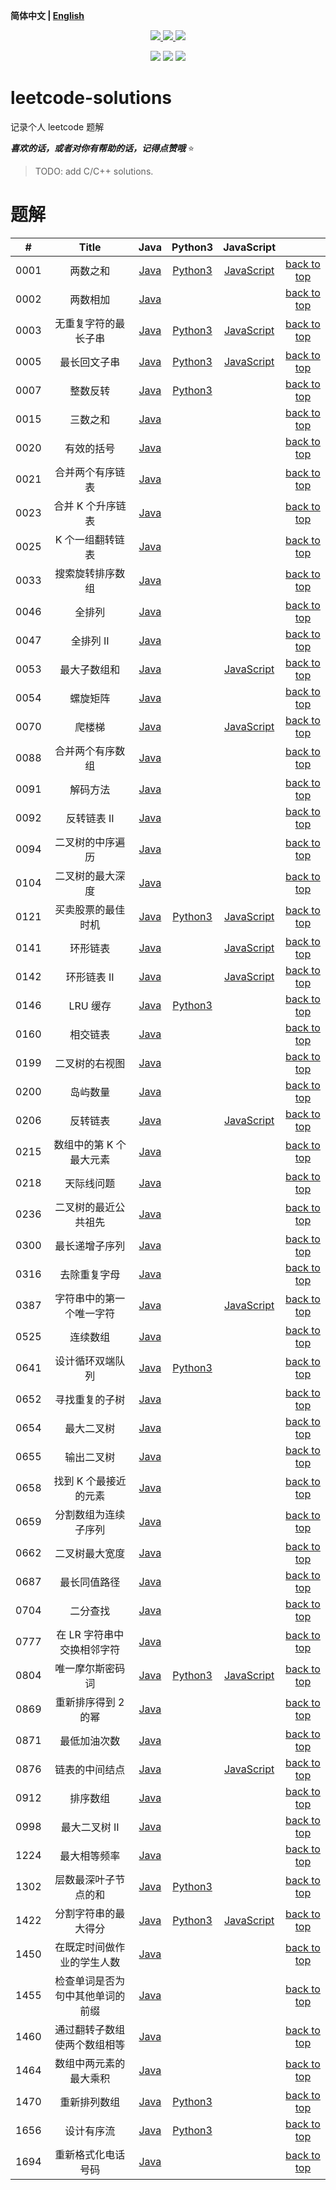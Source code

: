 **简体中文 | [English](./README.md)**

<p align="center">
    <a href="https://github.com/lyzsk/leetcode-solutions/blob/master/LICENSE">
        <img src="https://img.shields.io/github/license/lyzsk/leetcode-solutions.svg?style=plastic&logo=github" />
    </a>
    <a href="https://github.com/lyzsk/leetcode-solutions/members">
        <img src="https://img.shields.io/github/forks/lyzsk/leetcode-solutions.svg?style=plastic&logo=github" />
    </a>
    <a href="https://github.com/lyzsk/leetcode-solutions/stargazers">
        <img src="https://img.shields.io/github/stars/lyzsk/leetcode-solutions.svg?style=plastic&logo=github" />
    </a>
</p>

<p align="center">
    <img src="https://img.shields.io/badge/-Java-D61C4E?style=plastic&logo=openjdk&logoColor=FFFFFF" />
    <img src="https://img.shields.io/badge/-Python3-D61C4E?style=plastic&logo=python&logoColor=3776AB" />
    <img src="https://img.shields.io/badge/-JavaScript-D61C4E?style=plastic&logo=javascript&logoColor=F7DF1E" />
</p>

# leetcode-solutions

记录个人 leetcode 题解

**_喜欢的话，或者对你有帮助的话，记得点赞哦_** :star:

> TODO: add C/C++ solutions.

# 题解

|  #   |              Title               |       Java        |      Python3       |      JavaScript       |               |
| :--: | :------------------------------: | :---------------: | :----------------: | :-------------------: | :-----------: |
| 0001 |             两数之和             | [Java][java-0001] | [Python3][py-0001] | [JavaScript][js-0001] | [back to top] |
| 0002 |             两数相加             | [Java][java-0002] |                    |                       | [back to top] |
| 0003 |       无重复字符的最长子串       | [Java][java-0003] | [Python3][py-0003] | [JavaScript][js-0003] | [back to top] |
| 0005 |           最长回文子串           | [Java][java-0005] | [Python3][py-0005] | [JavaScript][js-0005] | [back to top] |
| 0007 |             整数反转             | [Java][java-0007] | [Python3][py-0007] |                       | [back to top] |
| 0015 |             三数之和             | [Java][java-0015] |                    |                       | [back to top] |
| 0020 |            有效的括号            | [Java][java-0020] |                    |                       | [back to top] |
| 0021 |         合并两个有序链表         | [Java][java-0021] |                    |                       | [back to top] |
| 0023 |        合并 K 个升序链表         | [Java][java-0023] |                    |                       | [back to top] |
| 0025 |         K 个一组翻转链表         | [Java][java-0025] |                    |                       | [back to top] |
| 0033 |         搜索旋转排序数组         | [Java][java-0033] |                    |                       | [back to top] |
| 0046 |              全排列              | [Java][java-0046] |                    |                       | [back to top] |
| 0047 |            全排列 II             | [Java][java-0047] |                    |                       | [back to top] |
| 0053 |           最大子数组和           | [Java][java-0053] |                    | [JavaScript][js-0053] | [back to top] |
| 0054 |             螺旋矩阵             | [Java][java-0054] |                    |                       | [back to top] |
| 0070 |              爬楼梯              | [Java][java-0070] |                    | [JavaScript][js-0070] | [back to top] |
| 0088 |         合并两个有序数组         | [Java][java-0088] |                    |                       | [back to top] |
| 0091 |             解码方法             | [Java][java-0091] |                    |                       | [back to top] |
| 0092 |           反转链表 II            | [Java][java-0092] |                    |                       | [back to top] |
| 0094 |         二叉树的中序遍历         | [Java][java-0094] |                    |                       | [back to top] |
| 0104 |         二叉树的最大深度         | [Java][java-0104] |                    |                       | [back to top] |
| 0121 |        买卖股票的最佳时机        | [Java][java-0121] | [Python3][py-0121] | [JavaScript][js-0121] | [back to top] |
| 0141 |             环形链表             | [Java][java-0141] |                    | [JavaScript][js-0141] | [back to top] |
| 0142 |           环形链表 II            | [Java][java-0142] |                    | [JavaScript][js-0142] | [back to top] |
| 0146 |             LRU 缓存             | [Java][java-0146] | [Python3][py-0146] |                       | [back to top] |
| 0160 |             相交链表             | [Java][java-0160] |                    |                       | [back to top] |
| 0199 |          二叉树的右视图          | [Java][java-0199] |                    |                       | [back to top] |
| 0200 |             岛屿数量             | [Java][java-0200] |                    |                       | [back to top] |
| 0206 |             反转链表             | [Java][java-0206] |                    | [JavaScript][js-0206] | [back to top] |
| 0215 |     数组中的第 K 个最大元素      | [Java][java-0215] |                    |                       | [back to top] |
| 0218 |            天际线问题            | [Java][java-0218] |                    |                       | [back to top] |
| 0236 |       二叉树的最近公共祖先       | [Java][java-0236] |                    |                       | [back to top] |
| 0300 |          最长递增子序列          | [Java][java-0300] |                    |                       | [back to top] |
| 0316 |           去除重复字母           | [Java][java-0316] |                    |                       | [back to top] |
| 0387 |     字符串中的第一个唯一字符     | [Java][java-0387] |                    | [JavaScript][js-0387] | [back to top] |
| 0525 |             连续数组             | [Java][java-0525] |                    |                       | [back to top] |
| 0641 |         设计循环双端队列         | [Java][java-0641] | [Python3][py-0641] |                       | [back to top] |
| 0652 |          寻找重复的子树          | [Java][java-0652] |                    |                       | [back to top] |
| 0654 |            最大二叉树            | [Java][java-0654] |                    |                       | [back to top] |
| 0655 |            输出二叉树            | [Java][java-0655] |                    |                       | [back to top] |
| 0658 |      找到 K 个最接近的元素       | [Java][java-0658] |                    |                       | [back to top] |
| 0659 |       分割数组为连续子序列       | [Java][java-0659] |                    |                       | [back to top] |
| 0662 |          二叉树最大宽度          | [Java][java-0662] |                    |                       | [back to top] |
| 0687 |           最长同值路径           | [Java][java-0687] |                    |                       | [back to top] |
| 0704 |             二分查找             | [Java][java-0704] |                    |                       | [back to top] |
| 0777 |    在 LR 字符串中交换相邻字符    | [Java][java-0777] |                    |                       | [back to top] |
| 0804 |         唯一摩尔斯密码词         | [Java][java-0804] | [Python3][py-0804] | [JavaScript][js-0804] | [back to top] |
| 0869 |       重新排序得到 2 的幂        | [Java][java-0869] |                    |                       | [back to top] |
| 0871 |           最低加油次数           | [Java][java-0871] |                    |                       | [back to top] |
| 0876 |          链表的中间结点          | [Java][java-0876] |                    | [JavaScript][js-0876] | [back to top] |
| 0912 |             排序数组             | [Java][java-0912] |                    |                       | [back to top] |
| 0998 |          最大二叉树 II           | [Java][java-0998] |                    |                       | [back to top] |
| 1224 |           最大相等频率           | [Java][java-1224] |                    |                       | [back to top] |
| 1302 |       层数最深叶子节点的和       | [Java][java-1302] | [Python3][py-1302] |                       | [back to top] |
| 1422 |       分割字符串的最大得分       | [Java][java-1422] | [Python3][py-1422] | [JavaScript][js-1422] | [back to top] |
| 1450 |    在既定时间做作业的学生人数    | [Java][java-1450] |                    |                       | [back to top] |
| 1455 | 检查单词是否为句中其他单词的前缀 | [Java][java-1455] |                    |                       | [back to top] |
| 1460 |   通过翻转子数组使两个数组相等   | [Java][java-1460] |                    |                       | [back to top] |
| 1464 |      数组中两元素的最大乘积      | [Java][java-1464] |                    |                       | [back to top] |
| 1470 |           重新排列数组           | [Java][java-1470] | [Python3][py-1470] |                       | [back to top] |
| 1656 |            设计有序流            | [Java][java-1656] | [Python3][py-1656] |                       | [back to top] |
| 1694 |        重新格式化电话号码        | [Java][java-1694] |                    |                       | [back to top] |

[back to top]: #solutions
[java-0001]: ./java-solutions/0001-two-sum/src/Solution.java
[py-0001]: ./python-solutions/0001-two-sum/solution.py
[js-0001]: ./javascript-solutions/0001-two-sum/solution.js
[java-0002]: ./java-solutions/0002-add-two-numbers/src/Solution.java
[java-0003]: ./java-solutions/0003-longest-substring-without-repeating-characters/src/Solution.java
[py-0003]: ./python-solutions/0003-longest-substring-without-repeating-characters/solution.py
[js-0003]: ./javascript-solutions/0003-longest-substring-without-repeating-characters/solution.js
[java-0005]: ./java-solutions/0005-longest-palindromic-substring/src/Solution.java
[py-0005]: ./python-solutions/0005-longest-palindromic-substring/solution.py
[js-0005]: ./javascript-solutions/0005-longest-palindromic-substring/solution.js
[java-0007]: ./java-solutions/0007-reverse-integer/src/Solution.java
[py-0007]: ./python-solutions/0007-reverse-integer/solution.py
[java-0015]: ./java-solutions/0015-3-sum/src/Solution.java
[java-0020]: ./java-solutions/0020-valid-parentheses/src/Solution.java
[java-0021]: ./java-solutions/0021-merge-two-sorted-lists/src/Solution.java
[java-0023]: ./java-solutions/0023-merge-k-sorted-lists/src/Solution.java
[java-0025]: ./java-solutions/0025-reverse-nodes-in-k-group/src/Solution.java
[java-0033]: ./java-solutions/0033-search-in-rotated-sorted-array/src/Solution.java
[java-0046]: ./java-solutions/0046-permutations/src/Solution.java
[java-0047]: ./java-solutions/0047-permutations-ii/src/Solution.java
[java-0053]: ./java-solutions/0053-maximum-subarray/src/Solution.java
[js-0053]: ./javascript-solutions/0053-maximum-subarray/solution.js
[java-0054]: ./java-solutions/0054-spiral-matrix/src/Solution.java
[java-0070]: ./java-solutions/0070-climbing-stairs/src/Solution.java
[js-0070]: ./javascript-solutions/0070-climbing-stairs/solution.js
[java-0088]: ./java-solutions/0088-merge-sorted-array/src/Solution.java
[java-0091]: ./java-solutions/0091-decode-ways/src/Solution.java
[java-0092]: ./java-solutions/0092-reverse-linked-list-ii/src/Solution.java
[java-0094]: ./java-solutions/0094-binary-tree-inorder-traversal/src/Solution.java
[java-0104]: ./java-solutions/0104-maximum-depth-of-binary-tree/src/Solution.java
[java-0121]: ./java-solutions/0121-best-time-to-buy-and-sell-stock/src/Solution.java
[py-0121]: ./python-solutions/0121-best-time-to-buy-and-sell-stock/solution.py
[js-0121]: ./javascript-solutions/0121-best-time-to-buy-and-sell-stock/solution.js
[java-0141]: ./java-solutions/0141-linked-list-cycle/src/Solution.java
[js-0141]: ./javascript-solutions/0141-linked-list-cycle/solution.js
[java-0142]: ./java-solutions/0142-linked-list-cycle-ii/src/Solution.java
[js-0142]: ./javascript-solutions/0142-linked-list-cycle-ii/solution.js
[java-0146]: ./java-solutions/0146-lru-cache/src/LRUCache.java
[py-0146]: ./python-solutions/0146-lru-cache/solution.py
[java-0160]: ./java-solutions/0160-intersection-of-two-linked-lists/src/Solution.java
[java-0199]: ./java-solutions/0199-binary-tree-side-view/src/Solution.java
[java-0200]: ./java-solutions/0200-number-of-islands/src/Solution.java
[java-0206]: ./java-solutions/0206-reverse-linked-list/src/Solution.java
[js-0206]: ./javascript-solutions/0206-reverse-linked-list/solution.js
[java-0215]: ./java-solutions/0215-kth-largest-element-in-an-array/src/
[java-0218]: ./java-solutions/0218-the-skyline-problem/src/Solution.java
[java-0236]: ./java-solutions/0236-lowest-common-ancestor-of-a-binary-tree/src/Solution.java
[java-0300]: ./java-solutions/0300-longest-increasing-subsequence/src/Solution.java
[java-0316]: ./java-solutions/0316-remove-duplicate-letters/src/Solution.java
[java-0387]: ./java-solutions/0387-first-unique-character-in-a-string/src/Solution.java
[js-0387]: ./javascript-solutions/0387-first-unique-character-in-a-string/solution.js
[java-0641]: ./java-solutions/0641-design-circular-deque/src/MyCircularDeque.java
[py-0641]: ./python-solutions/0641-design-circular-deque/solution.py
[java-0525]: ./java-solutions/0525-contiguous-array/src/Solution.java
[java-0652]: ./java-solutions/0652-find-duplicate-subtrees/src/Solution.java
[java-0654]: ./java-solutions/0654-maximum-binary-tree/src/
[java-0655]: ./java-solutions/0655-print-binary-tree/src/
[java-0658]: ./java-solutions/0658-find-k-closest-elements/src/Solution.java
[java-0659]: ./java-solutions/0659-split-array-into-consecutive-subsequences/src/Solution.java
[java-0662]: ./java-solutions/0662-maximum-width-of-binary-tree/src/
[java-0687]: ./java-solutions/0687-longest-univalue-path/src/Solution.java
[java-0704]: ./java-solutions/0704-binary-search/src/Solution.java
[java-0777]: ./java-solutions/0777-swap-adjacent-in-lr-string/src/Solution.java
[java-0804]: ./java-solutions/0804-unique-morse-code-words/src/Solution.java
[py-0804]: ./python-solutions/0804-unique-morse-code-words/solution.py
[js-0804]: ./javascript-solutions/0804-unique-morse-code-words/solution.js
[java-0869]: ./java-solutions/0869-reordered-power-of-2/src/Solution.java
[java-0871]: ./java-solutions/0871-minimum-number-of-refueling-stops/src/Solution.java
[java-0876]: ./java-solutions/0876-middle-of-the-linked-list/src/Solution.java
[js-0876]: ./javascript-solutions/0876-middle-of-the-linked-list/solution.js
[java-0912]: ./java-solutions/0912-sort-an-array/src/quicksort/
[java-0998]: ./java-solutions/0998-maximum-binary-tree-ii/src/Solution.java
[java-1224]: ./java-solutions/1224-maximum-equal-frequency/src/Solution.java
[java-1302]: ./java-solutions/1302-deepest-leaves-sum/src
[py-1302]: ./python-solutions/1302-deepest-leaves-sum/
[java-1422]: ./java-solutions/1422-maximum-score-after-splitting-a-string/src/Solution.java
[py-1422]: ./python-solutions/1422-maximum-score-after-splitting-a-string/solution.py
[js-1422]: ./javascript-solutions/1422-maximum-score-after-splitting-a-string/solution.js
[java-1450]: ./java-solutions/1450-number-of-students-doing-homework-at-a-given-time/src
[java-1455]: ./java-solutions/1455-check-if-a-word-occurs-as-a-prefix-of-any-word-in-a-sentence/src/Solution.java
[java-1460]: ./java-solutions/1460-make-two-arrays-equal-by-reversing-sub-arrays/src/Solution.java
[java-1464]: ./java-solutions/1464-maximum-product-of-two-elements-in-an-array/src/Solution.java
[java-1470]: ./java-solutions/1470-shuffle-the-array/src/Solution.java
[py-1470]: ./python-solutions/1470-shuffle-the-array/solution.py
[java-1656]: ./java-solutions/1656-design-an-Ordered-stream/src/OrderedStream.java
[py-1656]: ./python-solutions/1656-design-an-ordered-stream/solution.py
[java-1694]: ./java-solutions/1694-reformat-phone-number/src/Solution.java
